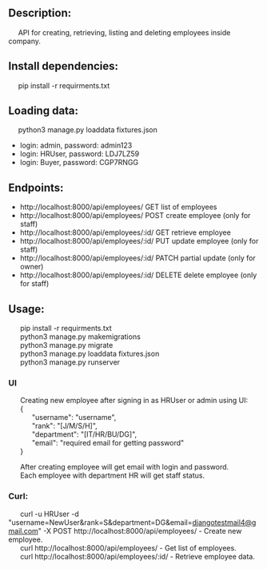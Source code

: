 ## Description:  
&nbsp;&nbsp;&nbsp;&nbsp;&nbsp;API for creating, retrieving, listing and deleting employees inside company.

## Install dependencies:  
&nbsp;&nbsp;&nbsp;&nbsp;&nbsp;pip install -r requirments.txt
    
## Loading data:  
&nbsp;&nbsp;&nbsp;&nbsp;&nbsp;python3 manage.py loaddata fixtures.json  
*  login: admin, password: admin123  
*  login: HRUser, password: LDJ7LZ59  
*  login: Buyer, password: CGP7RNGG  

## Endpoints:
*   http://localhost:8000/api/employees/ GET list of employees
*   http://localhost:8000/api/employees/ POST  create employee (only for staff)  
*   http://localhost:8000/api/employees/:id/ GET retrieve employee  
*   http://localhost:8000/api/employees/:id/ PUT update employee (only for staff)  
*   http://localhost:8000/api/employees/:id/ PATCH partial update (only for owner)  
*   http://localhost:8000/api/employees/:id/ DELETE  delete employee (only for staff)  

## Usage:
&nbsp;&nbsp;&nbsp;&nbsp;&nbsp; pip install -r requirments.txt  
&nbsp;&nbsp;&nbsp;&nbsp;&nbsp; python3 manage.py makemigrations  
&nbsp;&nbsp;&nbsp;&nbsp;&nbsp; python3 manage.py migrate  
&nbsp;&nbsp;&nbsp;&nbsp;&nbsp; python3 manage.py loaddata fixtures.json  
&nbsp;&nbsp;&nbsp;&nbsp;&nbsp; python3 manage.py runserver  

### UI  
&nbsp;&nbsp;&nbsp;&nbsp;&nbsp; Creating new employee after signing in as HRUser or admin using UI:  
&nbsp;&nbsp;&nbsp;&nbsp;&nbsp; {  
&nbsp;&nbsp;&nbsp;&nbsp;&nbsp; &nbsp;&nbsp;&nbsp;&nbsp;&nbsp;   "username": "username",  
&nbsp;&nbsp;&nbsp;&nbsp;&nbsp; &nbsp;&nbsp;&nbsp;&nbsp;&nbsp;   "rank": "[J/M/S/H]",  
&nbsp;&nbsp;&nbsp;&nbsp;&nbsp; &nbsp;&nbsp;&nbsp;&nbsp;&nbsp;   "department": "[IT/HR/BU/DG]",  
&nbsp;&nbsp;&nbsp;&nbsp;&nbsp; &nbsp;&nbsp;&nbsp;&nbsp;&nbsp;   "email": "required email for getting password"  
&nbsp;&nbsp;&nbsp;&nbsp;&nbsp; }  

&nbsp;&nbsp;&nbsp;&nbsp;&nbsp; After creating employee will get email with login and password.  
&nbsp;&nbsp;&nbsp;&nbsp;&nbsp; Each employee with department HR will get staff status.

### Curl:  

&nbsp;&nbsp;&nbsp;&nbsp;&nbsp; curl -u HRUser -d "username=NewUser&rank=S&department=DG&email=djangotestmail4@gmail.com" -X POST http://localhost:8000/api/employees/  - Create new employee.  
&nbsp;&nbsp;&nbsp;&nbsp;&nbsp; curl http://localhost:8000/api/employees/ - Get list of employees.  
&nbsp;&nbsp;&nbsp;&nbsp;&nbsp; curl http://localhost:8000/api/employees/:id/ - Retrieve employee data.




